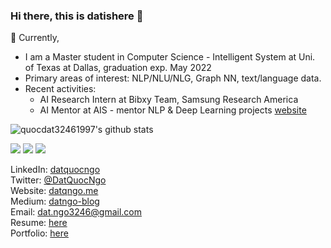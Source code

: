 ### Hi there, this is datishere 👋

🔭 Currently,
 - I am a Master student in Computer Science - Intelligent System at Uni. of Texas at Dallas, graduation exp. May 2022
 - Primary areas of interest: NLP/NLU/NLG, Graph NN, text/language data.
 - Recent activities:
   - AI Research Intern at Bibxy Team, Samsung Research America
   - AI Mentor at AIS - mentor NLP & Deep Learning projects [website](https://aisutd.org/)
 
![quocdat32461997's github stats](https://github-readme-stats.vercel.app/api?username=quocdat32461997&show_icons=true&theme=radical&count_private=true)

![](https://img.shields.io/badge/-Python-informational?logo=Python&color=9F9393)
![](https://img.shields.io/badge/-TensorFlow-informational?logo=TensorFlow&color=F2EFEF)
![](https://img.shields.io/badge/-AWS-informational?logo=AWS&color=FFCCCC)

LinkedIn: [datquocngo](https://www.linkedin.com/in/datquocngo/) \
Twitter: [@DatQuocNgo](https://twitter.com/DatQuocNgo) \
Website: [datqngo.me](http://datqngo.me) \
Medium: [datngo-blog](https://datngo-79115.medium.com)\
Email: [dat.ngo3246@gmail.com](mailto:dat.ngo3246@gmail.com) \
Resume: [here](https://docs.google.com/document/d/1YCcqCXW5z3EjiIBQg1x4XaIw8mvjkniP/edit?usp=sharing&ouid=116313092587135272011&rtpof=true&sd=true) \
Portfolio: [here](https://kind-ginger-256.notion.site/machine-learning-portfolio-448355abb41b4b728989b5249f1dffa5)
